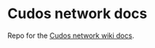 # Cudos network docs

Repo for the [Cudos network wiki docs](https://cudos-network-docs.netlify.app/).